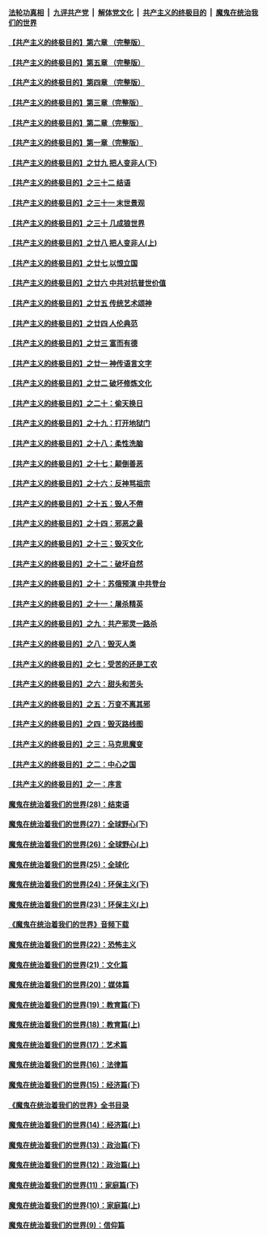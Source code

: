 

####  [法轮功真相](../../../../basic/blob/master/README.md?t=05282131) &nbsp;|&nbsp; [九评共产党](../../../../9ping.md/blob/master/README.md?t=05282131) &nbsp;|&nbsp; [解体党文化](../../../../jtdwh.md/blob/master/README.md?t=05282131)  &nbsp;|&nbsp; [共产主义的终极目的](../../../../gczydzjmd.md/blob/master/README.md?t=05282131) &nbsp;|&nbsp; [魔鬼在统治我们的世界](../../../../mgztzwmdsj.md/blob/master/README.md?t=05282131) 

#### [【共产主义的终极目的】第六章 （完整版）](../pages/nsc422/n11428913.md?t=05282131) 

#### [【共产主义的终极目的】第五章 （完整版）](../pages/nsc422/n11428912.md?t=05282131) 

#### [【共产主义的终极目的】第四章 （完整版）](../pages/nsc422/n11428907.md?t=05282131) 

#### [【共产主义的终极目的】第三章（完整版）](../pages/nsc422/n11428848.md?t=05282131) 

#### [【共产主义的终极目的】第二章（完整版）](../pages/nsc422/n11428831.md?t=05282131) 

#### [【共产主义的终极目的】第一章（完整版）](../pages/nsc422/n11417651.md?t=05282131) 

#### [【共产主义的终极目的】之廿九 把人变非人(下)](../pages/nsc422/n11344140.md?t=05282131) 

#### [【共产主义的终极目的】之三十二 结语](../pages/nsc422/n11360535.md?t=05282131) 

#### [【共产主义的终极目的】之三十一 末世景观](../pages/nsc422/n11351129.md?t=05282131) 

#### [【共产主义的终极目的】之三十 几成狼世界](../pages/nsc422/n11348280.md?t=05282131) 

#### [【共产主义的终极目的】之廿八 把人变非人(上)](../pages/nsc422/n11340492.md?t=05282131) 

#### [【共产主义的终极目的】之廿七 以恨立国](../pages/nsc422/n11336944.md?t=05282131) 

#### [【共产主义的终极目的】之廿六 中共对抗普世价值](../pages/nsc422/n11324785.md?t=05282131) 

#### [【共产主义的终极目的】之廿五 传统艺术颂神](../pages/nsc422/n11296396.md?t=05282131) 

#### [【共产主义的终极目的】之廿四 人伦典范](../pages/nsc422/n11296397.md?t=05282131) 

#### [【共产主义的终极目的】之廿三 富而有德](../pages/nsc422/n11283598.md?t=05282131) 

#### [【共产主义的终极目的】之廿一 神传语言文字](../pages/nsc422/n11263265.md?t=05282131) 

#### [【共产主义的终极目的】之廿二 破坏修炼文化](../pages/nsc422/n11245728.md?t=05282131) 

#### [【共产主义的终极目的】之二十：偷天换日](../pages/nsc422/n11238846.md?t=05282131) 

#### [【共产主义的终极目的】之十九：打开地狱门](../pages/nsc422/n11206376.md?t=05282131) 

#### [【共产主义的终极目的】之十八：柔性洗脑](../pages/nsc422/n11199994.md?t=05282131) 

#### [【共产主义的终极目的】之十七：颠倒善恶](../pages/nsc422/n11179782.md?t=05282131) 

#### [【共产主义的终极目的】之十六：反神骂祖宗](../pages/nsc422/n11166798.md?t=05282131) 

#### [【共产主义的终极目的】之十五：毁人不倦](../pages/nsc422/n11166792.md?t=05282131) 

#### [【共产主义的终极目的】之十四：邪恶之最](../pages/nsc422/n11150249.md?t=05282131) 

#### [【共产主义的终极目的】之十三：毁灭文化](../pages/nsc422/n11135227.md?t=05282131) 

#### [【共产主义的终极目的】之十二：破坏自然](../pages/nsc422/n11135214.md?t=05282131) 

#### [【共产主义的终极目的】之十：苏俄预演 中共登台](../pages/nsc422/n11118424.md?t=05282131) 

#### [【共产主义的终极目的】之十一：屠杀精英](../pages/nsc422/n11118442.md?t=05282131) 

#### [【共产主义的终极目的】之九：共产邪灵一路杀](../pages/nsc422/n11114139.md?t=05282131) 

#### [【共产主义的终极目的】之八：毁灭人类](../pages/nsc422/n11108503.md?t=05282131) 

#### [【共产主义的终极目的】之七：受苦的还是工农](../pages/nsc422/n11101809.md?t=05282131) 

#### [【共产主义的终极目的】之六：甜头和苦头](../pages/nsc422/n11096971.md?t=05282131) 

#### [【共产主义的终极目的】之五：万变不离其邪](../pages/nsc422/n11091285.md?t=05282131) 

#### [【共产主义的终极目的】之四：毁灭路线图](../pages/nsc422/n11086284.md?t=05282131) 

#### [【共产主义的终极目的】之三：马克思魔变](../pages/nsc422/n11061941.md?t=05282131) 

#### [【共产主义的终极目的】之二：中心之国](../pages/nsc422/n11047728.md?t=05282131) 

#### [【共产主义的终极目的】之一：序言](../pages/nsc422/n11086077.md?t=05282131) 

#### [魔鬼在统治着我们的世界(28)：结束语](../pages/nsc422/n10936246.md?t=05282131) 

#### [魔鬼在统治着我们的世界(27)：全球野心(下)](../pages/nsc422/n10928319.md?t=05282131) 

#### [魔鬼在统治着我们的世界(26)：全球野心(上)](../pages/nsc422/n10900318.md?t=05282131) 

#### [魔鬼在统治着我们的世界(25)：全球化](../pages/nsc422/n10788205.md?t=05282131) 

#### [魔鬼在统治着我们的世界(24)：环保主义(下)](../pages/nsc422/n10695307.md?t=05282131) 

#### [魔鬼在统治着我们的世界(23)：环保主义(上)](../pages/nsc422/n10688613.md?t=05282131) 

#### [《魔鬼在统治着我们的世界》音频下载](../pages/nsc422/n10635553.md?t=05282131) 

#### [魔鬼在统治着我们的世界(22)：恐怖主义](../pages/nsc422/n10614727.md?t=05282131) 

#### [魔鬼在统治着我们的世界(21)：文化篇](../pages/nsc422/n10597706.md?t=05282131) 

#### [魔鬼在统治着我们的世界(20)：媒体篇](../pages/nsc422/n10586579.md?t=05282131) 

#### [魔鬼在统治着我们的世界(19)：教育篇(下)](../pages/nsc422/n10564808.md?t=05282131) 

#### [魔鬼在统治着我们的世界(18)：教育篇(上)](../pages/nsc422/n10526970.md?t=05282131) 

#### [魔鬼在统治着我们的世界(17)：艺术篇](../pages/nsc422/n10499093.md?t=05282131) 

#### [魔鬼在统治着我们的世界(16)：法律篇](../pages/nsc422/n10485969.md?t=05282131) 

#### [魔鬼在统治着我们的世界(15)：经济篇(下)](../pages/nsc422/n10469975.md?t=05282131) 

#### [《魔鬼在统治着我们的世界》全书目录](../pages/nsc422/n10464261.md?t=05282131) 

#### [魔鬼在统治着我们的世界(14)：经济篇(上)](../pages/nsc422/n10457370.md?t=05282131) 

#### [魔鬼在统治着我们的世界(13)：政治篇(下)](../pages/nsc422/n10448270.md?t=05282131) 

#### [魔鬼在统治着我们的世界(12)：政治篇(上)](../pages/nsc422/n10444576.md?t=05282131) 

#### [魔鬼在统治着我们的世界(11)：家庭篇(下)](../pages/nsc422/n10440961.md?t=05282131) 

#### [魔鬼在统治着我们的世界(10)：家庭篇(上)](../pages/nsc422/n10435448.md?t=05282131) 

#### [魔鬼在统治着我们的世界(9)：信仰篇](../pages/nsc422/n10432159.md?t=05282131) 

